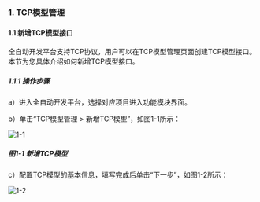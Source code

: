 ### 1. TCP模型管理

#### 1.1 新增TCP模型接口

全自动开发平台支持TCP协议，用户可以在TCP模型管理页面创建TCP模型接口。本节为您具体介绍如何新增TCP模型接口。

##### 1.1.1 操作步骤

a）进入全自动开发平台，选择对应项目进入功能模块界面。

b）单击“TCP模型管理 > 新增TCP模型”，如图1-1所示：

![1-1](https://www.feisuanyz.com/fsimage/zc-image/28tcp/tcp_1.png)

##### 图1-1 新增TCP模型

c）配置TCP模型的基本信息，填写完成后单击“下一步”，如图1-2所示：

![1-2](https://www.feisuanyz.com/fsimage/zc-image/28tcp/tcp_2.png)
